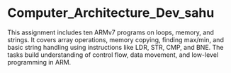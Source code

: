 # Computer_Architecture_Dev_sahu
This assignment includes ten ARMv7 programs on loops, memory, and strings. It covers array operations, memory copying, finding max/min, and basic string handling using instructions like LDR, STR, CMP, and BNE. The tasks build understanding of control flow, data movement, and low-level programming in ARM.
